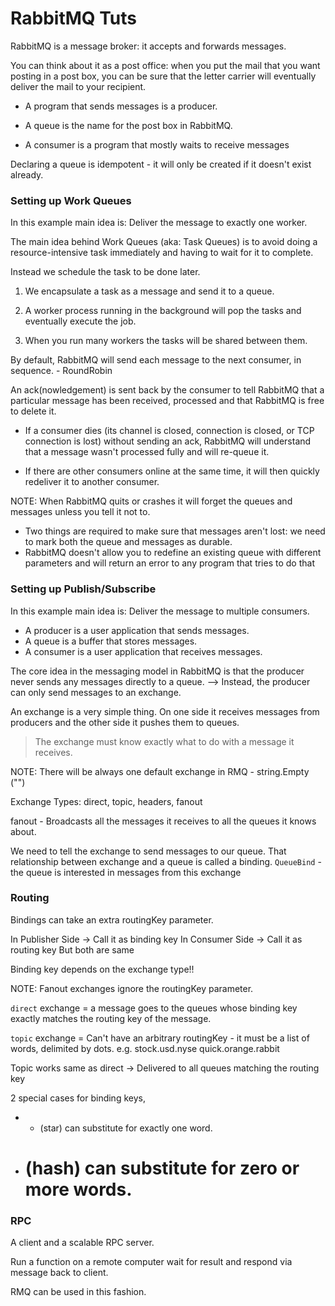 # RabbitMQ Tuts

RabbitMQ is a message broker: it accepts and forwards messages. 

You can think about it as a post office: when you put the mail that you want posting in a post box, you can be sure that the letter carrier will eventually deliver the mail to your recipient.

- A program that sends messages is a producer.

- A queue is the name for the post box in RabbitMQ.

- A consumer is a program that mostly waits to receive messages

Declaring a queue is idempotent - it will only be created if it doesn't exist already.

### Setting up Work Queues

In this example main idea is: Deliver the message to exactly one worker.

The main idea behind Work Queues (aka: Task Queues) is to avoid doing a resource-intensive task immediately and having to wait for it to complete.

Instead we schedule the task to be done later. 

1. We encapsulate a task as a message and send it to a queue. 

2. A worker process running in the background will pop the tasks and eventually execute the job. 

3. When you run many workers the tasks will be shared between them.


By default, RabbitMQ will send each message to the next consumer, in sequence. - RoundRobin

An ack(nowledgement) is sent back by the consumer to tell RabbitMQ that a particular message has been received, processed and that RabbitMQ is free to delete it.

- If a consumer dies (its channel is closed, connection is closed, or TCP connection is lost) without sending an ack, RabbitMQ will understand that a message wasn't processed fully and will re-queue it.

- If there are other consumers online at the same time, it will then quickly redeliver it to another consumer.


NOTE:
When RabbitMQ quits or crashes it will forget the queues and messages unless you tell it not to.
- Two things are required to make sure that messages aren't lost: we need to mark both the queue and messages as durable.
- RabbitMQ doesn't allow you to redefine an existing queue with different parameters and will return an error to any program that tries to do that

### Setting up Publish/Subscribe

In this example main idea is: Deliver the message to multiple consumers.

- A producer is a user application that sends messages.
- A queue is a buffer that stores messages.
- A consumer is a user application that receives messages.

The core idea in the messaging model in RabbitMQ is that the producer never sends any messages directly to a queue. --> Instead, the producer can only send messages to an exchange. 

An exchange is a very simple thing. On one side it receives messages from producers and the other side it pushes them to queues. 
> The exchange must know exactly what to do with a message it receives.

NOTE: There will be always one default exchange in RMQ - string.Empty ("")

Exchange Types: direct, topic, headers, fanout

fanout - Broadcasts all the messages it receives to all the queues it knows about.

We need to tell the exchange to send messages to our queue. That relationship between exchange and a queue is called a binding. `QueueBind` - the queue is interested in messages from this exchange

### Routing

Bindings can take an extra routingKey parameter.

In Publisher Side -> Call it as binding key
In Consumer Side -> Call it as routing key
But both are same

Binding key depends on the exchange type!!

NOTE: Fanout exchanges ignore the routingKey parameter.

`direct` exchange = a message goes to the queues whose binding key exactly matches the routing key of the message.

`topic` exchange = Can't have an arbitrary routingKey - it must be a list of words, delimited by dots.
e.g. stock.usd.nyse quick.orange.rabbit

Topic works same as direct -> Delivered to all queues matching the routing key

2 special cases for binding keys,
- * (star) can substitute for exactly one word.
- # (hash) can substitute for zero or more words.

### RPC

A client and a scalable RPC server.

Run a function on a remote computer wait for result and respond via message back to client.

RMQ can be used in this fashion.